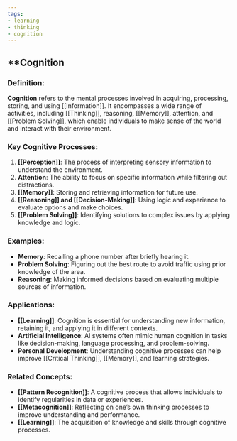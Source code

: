 ```yaml
---
tags:
- learning
- thinking
- cognition
---
```


## **Cognition

### **Definition**:

**Cognition** refers to the mental processes involved in acquiring, processing, storing, and using [[Information]]. It encompasses a wide range of activities, including [[Thinking]], reasoning, [[Memory]], attention, and [[Problem Solving]], which enable individuals to make sense of the world and interact with their environment.

### **Key Cognitive Processes**:

1. **[[Perception]]**: The process of interpreting sensory information to understand the environment.
2. **Attention**: The ability to focus on specific information while filtering out distractions.
3. **[[Memory]]**: Storing and retrieving information for future use.
4. **[[Reasoning]] and [[Decision-Making]]**: Using logic and experience to evaluate options and make choices.
5. **[[Problem Solving]]**: Identifying solutions to complex issues by applying knowledge and logic.

### **Examples**:

- **Memory**: Recalling a phone number after briefly hearing it.
- **Problem Solving**: Figuring out the best route to avoid traffic using prior knowledge of the area.
- **Reasoning**: Making informed decisions based on evaluating multiple sources of information.

### **Applications**:

- **[[Learning]]**: Cognition is essential for understanding new information, retaining it, and applying it in different contexts.
- **Artificial Intelligence**: AI systems often mimic human cognition in tasks like decision-making, language processing, and problem-solving.
- **Personal Development**: Understanding cognitive processes can help improve [[Critical Thinking]], [[Memory]], and learning strategies.

### **Related Concepts**:

- **[[Pattern Recognition]]**: A cognitive process that allows individuals to identify regularities in data or experiences.
- **[[Metacognition]]**: Reflecting on one’s own thinking processes to improve understanding and performance.
- **[[Learning]]**: The acquisition of knowledge and skills through cognitive processes.
